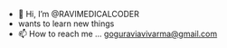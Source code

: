 - 👋 Hi, I’m @RAVIMEDICALCODER
- wants to learn new things 
- 📫 How to reach me ... goguraviavivarma@gmail.com


<!---
RAVIMEDICALCODER/RAVIMEDICALCODER is a ✨ special ✨ repository because its `README.md` (this file) appears on your GitHub profile.
You can click the Preview link to take a look at your changes.
--->
